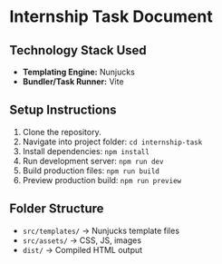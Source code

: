 # Internship Task Document

## Technology Stack Used
- **Templating Engine:** Nunjucks
- **Bundler/Task Runner:** Vite

## Setup Instructions
1. Clone the repository.
2. Navigate into project folder: `cd internship-task`
3. Install dependencies: `npm install`
4. Run development server: `npm run dev`
5. Build production files: `npm run build`
6. Preview production build: `npm run preview`

## Folder Structure
- `src/templates/` → Nunjucks template files
- `src/assets/` → CSS, JS, images
- `dist/` → Compiled HTML output